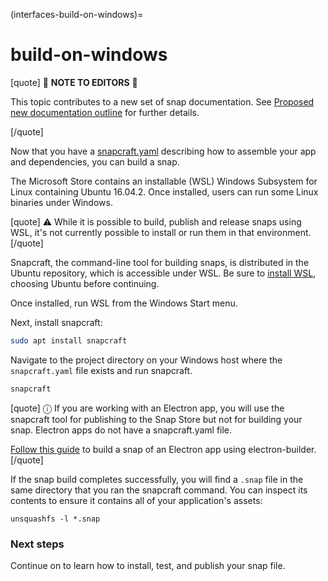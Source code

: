 (interfaces-build-on-windows)=
# build-on-windows

[quote]
:construction: **NOTE TO EDITORS** :construction:

This topic contributes to a new set of snap documentation. See [Proposed new documentation outline](https://forum.snapcraft.io/t/proposed-new-documentation-outline/6718) for further details.

[/quote]

Now that you have a [snapcraft.yaml](https://forum.snapcraft.io/t/creating-a-snap/6799) describing how to assemble your app and dependencies, you can build a snap.

The Microsoft Store contains an installable (WSL) Windows Subsystem for Linux containing Ubuntu 16.04.2. Once installed, users can run some Linux binaries under Windows. 

[quote]
:warning: While it is possible to build, publish and release snaps using WSL, it's not currently possible to install or run them in that environment.
[/quote]

Snapcraft, the command-line tool for building snaps, is distributed in the Ubuntu repository, which is accessible under WSL. Be sure to [install WSL](https://docs.microsoft.com/en-us/windows/wsl/install-win10), choosing Ubuntu before continuing. 

Once installed, run WSL from the Windows Start menu.

Next, install snapcraft:

```bash
sudo apt install snapcraft
```

Navigate to the project directory on your Windows host where the `snapcraft.yaml` file exists and run snapcraft.

```bash
snapcraft
```

[quote]
ⓘ If you are working with an Electron app, you will use the snapcraft tool for publishing to the Snap Store but not for building your snap. Electron apps do not have a snapcraft.yaml file.

[Follow this guide](https://forum.snapcraft.io/t/electron-apps/6748) to build a snap of an Electron app using electron-builder.
[/quote]

If the snap build completes successfully, you will find a `.snap` file in the same directory that you ran the snapcraft command. You can inspect its contents to ensure it contains all of your application's assets:
```
unsquashfs -l *.snap
```

### Next steps

Continue on to learn how to install, test, and publish your snap file.

